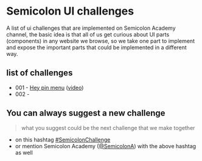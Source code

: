# Semicolon UI challenges

A list of ui challenges that are implemented on Semicolon Academy channel, the basic idea is that all of us get curious about UI parts (components) in any website we browse, so we take one part to implement and expose the important parts that could be implemented in a different way.

## list of challenges

- 001 - [Hey pin menu](001-hey-pin-menu) ([video](https://youtu.be/4TPszCQt8nk))
- 002 - 

## You can always suggest a new challenge

> what you suggest could be the next challenge that we make together

- on this hashtag [#SemicolonChallenge](https://twitter.com/hashtag/SemicolonChallenge?f=live)
- or mention Semicolon Academy ([@SemicolonA](https://twitter.com/SemicolonA)) with the above hashtag as well
